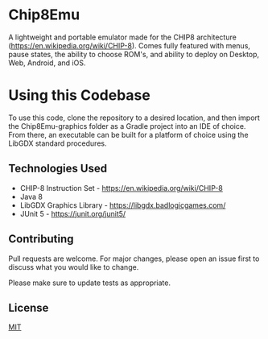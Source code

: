 # Chip8Emu

A lightweight and portable emulator made for the CHIP8 architecture (https://en.wikipedia.org/wiki/CHIP-8). Comes fully featured with menus, pause states, the ability to choose ROM's, and ability to deploy on Desktop, Web, Android, and iOS.

# Using this Codebase

To use this code, clone the repository to a desired location, and then import the Chip8Emu-graphics folder as a Gradle project into an IDE of choice. From there, an executable can be built for a platform of choice using the LibGDX standard procedures.

## Technologies Used

* CHIP-8 Instruction Set - https://en.wikipedia.org/wiki/CHIP-8
* Java 8
* LibGDX Graphics Library - https://libgdx.badlogicgames.com/
* JUnit 5 - https://junit.org/junit5/

## Contributing
Pull requests are welcome. For major changes, please open an issue first to discuss what you would like to change.

Please make sure to update tests as appropriate.

## License
[MIT](https://choosealicense.com/licenses/mit/)
